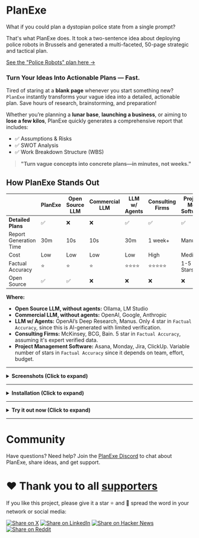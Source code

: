 # PlanExe

What if you could plan a dystopian police state from a single prompt?

That's what PlanExe does. It took a two-sentence idea about deploying police robots in Brussels and generated a multi-faceted, 50-page strategic and tactical plan.

[See the "Police Robots" plan here →](https://neoneye.github.io/PlanExe-web/20250824_police_robots_report.html)


### Turn Your Ideas Into Actionable Plans — Fast.

Tired of staring at a **blank page** whenever you start something new? `PlanExe` instantly transforms your vague idea into a detailed, actionable plan. Save hours of research, brainstorming, and preparation!

Whether you’re planning a **lunar base**, **launching a business**, or aiming to **lose a few kilos**, PlanExe quickly generates a comprehensive report that includes:

- ✅ Assumptions & Risks
- ✅ SWOT Analysis
- ✅ Work Breakdown Structure (WBS)

> **"Turn vague concepts into concrete plans—in minutes, not weeks."**

## How PlanExe Stands Out

|                          | **PlanExe** | Open Source LLM    | Commercial LLM           |  LLM w/ Agents | Consulting Firms | Project Mgt Software |
| ------------------------ | ----------- | ------------------ | ------------------------ | -------------- | ---------------- | -------------------- |
| **Detailed Plans**       | ✅          | ❌                 | ❌                       | ✅             | ✅                | ✅                   |
| Report Generation Time   | 30m         | 10s                | 10s                      | 30m            | 1 week+          | Manual               |
| Cost                     | Low         | Low                | Low                      | Low            | High             | Medium               |
| Factual Accuracy         | ⭐          | ⭐                 | ⭐                       | ⭐⭐⭐⭐        | ⭐⭐⭐⭐⭐         | 1-5 Stars            |
| Open Source              | ✅          | ✅                 | ❌                       | ❌             | ❌                | ❌                   |

**Where:**
* **Open Source LLM, without agents:** Ollama, LM Studio
* **Commercial LLM, without agents:** OpenAI, Google, Anthropic
* **LLM w/ Agents:** OpenAI’s Deep Research, Manus. Only 4 star in `Factual Accuracy`, since this is AI-generated with limited verification.
* **Consulting Firms:** McKinsey, BCG, Bain. 5 star in `Factual Accuracy`, assuming it's expert verified data.
* **Project Management Software:** Asana, Monday, Jira, ClickUp. Variable number of stars in `Factual Accuracy` since it depends on team, effort, budget.

---

<details>
<summary><strong> Screenshots (Click to expand)</strong></summary>

<br>

You input a vague description of what you want and PlanExe outputs a plan. [See generated plans here](https://neoneye.github.io/PlanExe-web/use-cases/).

![Video of PlanExe](/extra/planexe-humanoid-factory.gif?raw=true "Video of PlanExe")

[YouTube video: Using PlanExe to plan a lunar base](https://www.youtube.com/watch?v=7AM2F1C4CGI)

![Screenshot of PlanExe](/extra/planexe-humanoid-factory.jpg?raw=true "Screenshot of PlanExe")

</details>

---

<details>
<summary><strong> Installation (Click to expand)</strong></summary>

<br>

Typical python installation procedure:

```bash
git clone https://github.com/neoneye/PlanExe.git
cd PlanExe
python3 -m venv venv
source venv/bin/activate
(venv) pip install '.[gradio-ui]'
```

# Configuration

**Config A:** Run a model in the cloud using a paid provider. Follow the instructions in [OpenRouter](extra/openrouter.md).

**Config B:** Run models locally on a high-end computer. Follow the instructions for either [Ollama](extra/ollama.md) or [LM Studio](extra/lm_studio.md).

Recommendation: I recommend **Config A** as it offers the most straightforward path to getting PlanExe working reliably.

# Usage

PlanExe comes with a Gradio-based web interface. To start the local web server:

```bash
(venv) python -m planexe.plan.app_text2plan
```

This command launches a server at http://localhost:7860. Open that link in your browser, type a vague idea or description, and PlanExe will produce a detailed plan.

To stop the server at any time, press `Ctrl+C` in your terminal.

</details>

---

<details>
<summary><strong> Try it out now (Click to expand)</strong></summary>
<br>

You can generate 1 plan for free. Beyond that it cost money, or you can install PlanExe locally.

[Try it here →](https://app.mach-ai.com/planexe_early_access)

</details>

---

# Community

Have questions? Need help? Join the [PlanExe Discord](https://neoneye.github.io/PlanExe-web/discord) to chat about PlanExe, share ideas, and get support.

# :heart: Thank you to all [supporters](https://github.com/neoneye/PlanExe/stargazers)

If you like this project, please give it a star ⭐ and 📢 spread the word in your network or social media:

[![Share on X](https://img.shields.io/twitter/url?style=social&url=https%3A%2F%2Fgithub.com%2Fneoneye%2FPlanExe)](https://x.com/intent/post?text=PlanExe:%20Stop%20starting%20from%20scratch!%20Turn%20vague%20ideas%20into%20actionable%20plans%20in%20minutes%20with%20this%20open-source%20AI%20planner.%20Check%20out%20PlanExe%20on%20GitHub:%20https%3A%2F%2Fgithub.com%2Fneoneye%2FPlanExe)
[![Share on LinkedIn](https://img.shields.io/badge/Share%20on-LinkedIn-blue)](https://www.linkedin.com/feed/?linkOrigin=LI_BADGE&shareActive=true&shareUrl=https://github.com/neoneye/PlanExe)
[![Share on Hacker News](https://img.shields.io/badge/-Share%20on%20Hacker%20News-orange)](https://news.ycombinator.com/submitlink?u=https://github.com/neoneye/PlanExe&t=Transforms%20your%20idea%20into%20a%20plan)
[![Share on Reddit](https://img.shields.io/badge/-Share%20on%20Reddit-blue)](https://www.reddit.com/submit?url=https%3A%2F%2Fgithub.com%2Fneoneye%2FPlanExe&title=Transforms+your+idea+into+a+plan&type=LINK)
